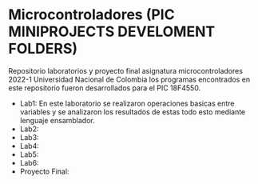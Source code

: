 # Microcontroladores (PIC MINIPROJECTS DEVELOMENT FOLDERS)
Repositorio laboratorios y proyecto final asignatura microcontroladores 2022-1 Universidad Nacional de Colombia
los programas encontrados en este repositorio fueron desarrollados para el PIC 18F4550.

* Lab1:
En este laboratorio se realizaron operaciones basicas entre variables y se analizaron los resultados de estas todo esto mediante lenguaje ensamblador.
* Lab2:
* Lab3:
* Lab4:
* Lab5:
* Lab6:
* Proyecto Final:
